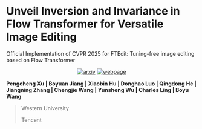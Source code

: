 # Unveil Inversion and Invariance in Flow Transformer for Versatile Image Editing

Official Implementation of CVPR 2025 for FTEdit: Tuning-free image editing based on Flow Transformer

<div style="display: flex; justify-content: center; align-items: center;">
  <a href="https://arxiv.org/pdf/2411.15843" style="margin: 0 2px;">
    <img src='https://img.shields.io/badge/arXiv-2411.10499-red?style=flat&logo=arXiv&logoColor=red' alt='arxiv'>
  </a>
  <a href='https://pengchengpcx.github.io/EditFT/' style="margin: 0 2px;">
    <img src='https://img.shields.io/badge/Webpage-Project-silver?style=flat&logo=&logoColor=orange' alt='webpage'>
  </a>
</div>

**Pengcheng Xu | Boyuan Jiang | Xiaobin Hu | Donghao Luo | Qingdong He | Jiangning Zhang | Chengjie Wang | Yunsheng Wu | Charles Ling | Boyu Wang**

> Western University
> 
> Tencent


